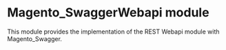 # Magento_SwaggerWebapi module

This module provides the implementation of the REST Webapi module with Magento_Swagger.
